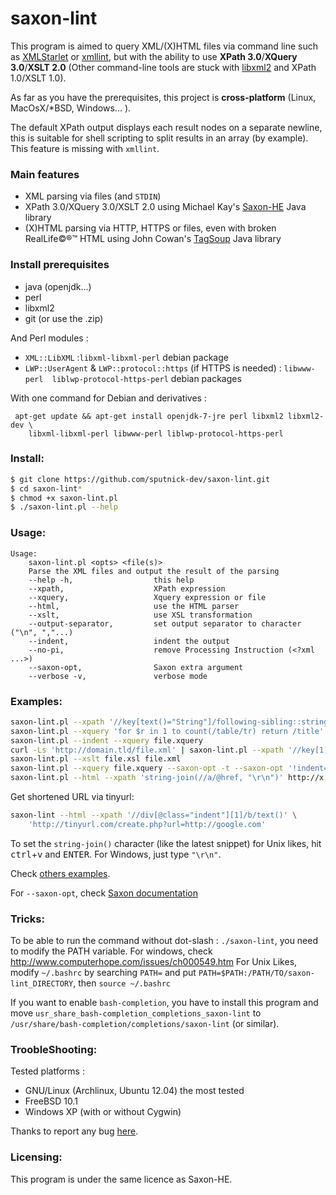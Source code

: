 # saxon-lint
This program is aimed to query XML/(X)HTML files via command line such as [XMLStarlet](http://xmlstar.sourceforge.net/) or [xmllint](http://xmlsoft.org/xmllint.html), but with the ability to use **XPath 3.0**/**XQuery 3.0**/**XSLT 2.0** (Other command-line tools are stuck with [libxml2](http://xmlsoft.org/) and XPath 1.0/XSLT 1.0).

As far as you have the prerequisites, this project is **cross-platform** (Linux, MacOsX/*BSD, Windows... ).

The default XPath output displays each result nodes on a separate newline, this is suitable for shell scripting to split results in an array (by example). This feature is missing with `xmllint`.

### Main features

 - XML parsing via files (and `STDIN`)
 - XPath 3.0/XQuery 3.0/XSLT 2.0 using Michael Kay's [Saxon-HE](http://sourceforge.net/projects/saxon) Java library
 - (X)HTML parsing via HTTP, HTTPS or files, even with broken RealLife©®™ HTML using John Cowan's [TagSoup](http://home.ccil.org/~cowan/XML/tagsoup/) Java library

### Install prerequisites
 - java (openjdk...)
 - perl
 - libxml2
 - git (or use the .zip)

And Perl modules :

  - `XML::LibXML` :`libxml-libxml-perl` debian package
  - `LWP::UserAgent` & `LWP::protocol::https` (if HTTPS is needed) : `libwww-perl  liblwp-protocol-https-perl` debian packages

With one command for Debian and derivatives :

     apt-get update && apt-get install openjdk-7-jre perl libxml2 libxml2-dev \
        libxml-libxml-perl libwww-perl liblwp-protocol-https-perl
### Install:

```sh
$ git clone https://github.com/sputnick-dev/saxon-lint.git
$ cd saxon-lint*
$ chmod +x saxon-lint.pl
$ ./saxon-lint.pl --help
```

### Usage:

```
Usage:
    saxon-lint.pl <opts> <file(s)>
    Parse the XML files and output the result of the parsing
    --help -h,                  this help
    --xpath,                    XPath expression
    --xquery,                   Xquery expression or file
    --html,                     use the HTML parser
    --xslt,                     use XSL transformation
    --output-separator,         set output separator to character ("\n", ","...)
    --indent,                   indent the output
    --no-pi,                    remove Processing Instruction (<?xml ...>)
    --saxon-opt,                Saxon extra argument
    --verbose -v,               verbose mode

```

### Examples:

```sh
saxon-lint.pl --xpath '//key[text()="String"]/following-sibling::string[1]' file.xml
saxon-lint.pl --xquery 'for $r in 1 to count(/table/tr) return /title' file.xml
saxon-lint.pl --indent --xquery file.xquery
curl -Ls 'http://domain.tld/file.xml' | saxon-lint.pl --xpath '//key[1]' -
saxon-lint.pl --xslt file.xsl file.xml
saxon-lint.pl --xquery file.xquery --saxon-opt -t --saxon-opt '!indent=yes'
saxon-lint.pl --html --xpath 'string-join(//a/@href, "\r\n")' http://x.y/z.html
```

Get shortened URL via tinyurl:
```sh
saxon-lint --html --xpath '//div[@class="indent"][1]/b/text()' \
    'http://tinyurl.com/create.php?url=http://google.com'
```

To set the `string-join()` character (like the latest snippet) for Unix likes, hit <kbd>ctrl</kbd>+<kbd>v</kbd> and <kbd>ENTER</kbd>.
For Windows, just type `"\r\n"`.

Check [others examples](https://github.com/sputnick-dev/saxon-lint/tree/master/examples).    

For `--saxon-opt`, check [Saxon documentation](http://www.saxonica.com/documentation/#!configuration/config-features)

### Tricks:
To be able to run the command without dot-slash : `./saxon-lint`, you need to modify the PATH variable. For windows, check http://www.computerhope.com/issues/ch000549.htm
For Unix Likes, modify `~/.bashrc` by searching `PATH=` and put `PATH=$PATH:/PATH/TO/saxon-lint_DIRECTORY`, then `source ~/.bashrc`

If you want to enable `bash-completion`, you have to install this program and move
`usr_share_bash-completion_completions_saxon-lint`
to `/usr/share/bash-completion/completions/saxon-lint` (or similar).

### TroobleShooting:
Tested platforms :
 - GNU/Linux (Archlinux, Ubuntu 12.04) the most tested
 - FreeBSD 10.1
 - Windows XP (with or without Cygwin)

Thanks to report any bug [here](https://github.com/sputnick-dev/saxon-lint/issues/new).

### Licensing:

This program is under the same licence as Saxon-HE.
